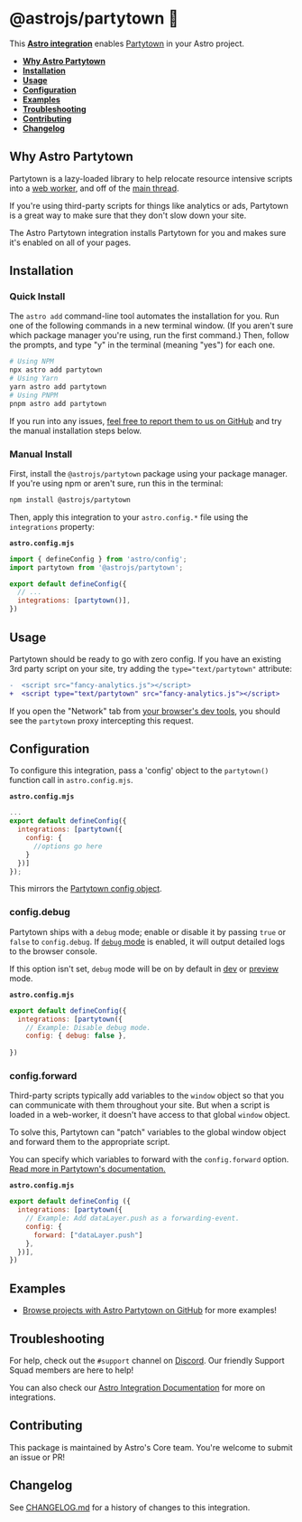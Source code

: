 # @astrojs/partytown 🎉

This **[Astro integration][astro-integration]** enables [Partytown](https://partytown.builder.io/) in your Astro project.


- <strong>[Why Astro Partytown](#why-astro-partytown)</strong>
- <strong>[Installation](#installation)</strong>
- <strong>[Usage](#usage)</strong>
- <strong>[Configuration](#configuration)</strong>
- <strong>[Examples](#examples)</strong>
- <strong>[Troubleshooting](#troubleshooting)</strong>
- <strong>[Contributing](#contributing)</strong>
- <strong>[Changelog](#changelog)</strong>

## Why Astro Partytown

Partytown is a lazy-loaded library to help relocate resource intensive scripts into a [web worker](https://developer.mozilla.org/en-US/docs/Web/API/Web_Workers_API), and off of the [main thread](https://developer.mozilla.org/en-US/docs/Glossary/Main_thread).

If you're using third-party scripts for things like analytics or ads, Partytown is a great way to make sure that they don't slow down your site.

The Astro Partytown integration installs Partytown for you and makes sure it's enabled on all of your pages.

## Installation

### Quick Install
  
The `astro add` command-line tool automates the installation for you. Run one of the following commands in a new terminal window. (If you aren't sure which package manager you're using, run the first command.) Then, follow the prompts, and type "y" in the terminal (meaning "yes") for each one.
  
```sh
# Using NPM
npx astro add partytown
# Using Yarn
yarn astro add partytown
# Using PNPM
pnpm astro add partytown
```
  
If you run into any issues, [feel free to report them to us on GitHub](https://github.com/withastro/astro/issues) and try the manual installation steps below.

### Manual Install
  
First, install the `@astrojs/partytown` package using your package manager. If you're using npm or aren't sure, run this in the terminal:
```sh
npm install @astrojs/partytown
```
Then, apply this integration to your `astro.config.*` file using the `integrations` property:

__`astro.config.mjs`__

```js
import { defineConfig } from 'astro/config';
import partytown from '@astrojs/partytown';

export default defineConfig({
  // ...
  integrations: [partytown()],
})
```
  

## Usage

Partytown should be ready to go with zero config. If you have an existing 3rd party script on your site, try adding the `type="text/partytown"` attribute:

```diff
-  <script src="fancy-analytics.js"></script>
+  <script type="text/partytown" src="fancy-analytics.js"></script>
```

If you open the "Network" tab from [your browser's dev tools](https://developer.chrome.com/docs/devtools/open/), you should see the `partytown` proxy intercepting this request.

## Configuration

To configure this integration, pass a 'config' object to the `partytown()` function call in `astro.config.mjs`.

__`astro.config.mjs`__
```js
...
export default defineConfig({
  integrations: [partytown({
    config: {
      //options go here
    }
  })]
});
```

This mirrors the [Partytown config object](https://partytown.builder.io/configuration).

### config.debug

Partytown ships with a `debug` mode; enable or disable it by passing `true` or `false` to `config.debug`. If [`debug` mode](https://partytown.builder.io/debugging) is enabled, it will output detailed logs to the browser console. 

If this option isn't set, `debug` mode will be on by default in [dev](https://docs.astro.build/en/reference/cli-reference/#astro-dev) or [preview](https://docs.astro.build/en/reference/cli-reference/#astro-preview) mode. 

__`astro.config.mjs`__

```js
export default defineConfig({
  integrations: [partytown({
    // Example: Disable debug mode.
    config: { debug: false },
  
})
```

### config.forward
  
  Third-party scripts typically add variables to the `window` object so that you can communicate with them throughout your site. But when a script is loaded in a web-worker, it doesn't have access to that global `window` object.

  To solve this, Partytown can "patch" variables to the global window object and forward them to the appropriate script.

  You can specify which variables to forward with the `config.forward` option. [Read more in Partytown's documentation.](https://partytown.builder.io/forwarding-events)


__`astro.config.mjs`__

```js
export default defineConfig ({
  integrations: [partytown({
    // Example: Add dataLayer.push as a forwarding-event.
    config: { 
      forward: ["dataLayer.push"] 
    },
  })],
})
```

## Examples

- [Browse projects with Astro Partytown on GitHub](https://github.com/search?q=%22@astrojs/partytown%22+filename:package.json&type=Code) for more examples! 

## Troubleshooting

For help, check out the `#support` channel on [Discord](https://astro.build/chat). Our friendly Support Squad members are here to help!

You can also check our [Astro Integration Documentation][astro-integration] for more on integrations.

## Contributing

This package is maintained by Astro's Core team. You're welcome to submit an issue or PR!

## Changelog

See [CHANGELOG.md](CHANGELOG.md) for a history of changes to this integration.

[astro-integration]: https://docs.astro.build/en/guides/integrations-guide/
